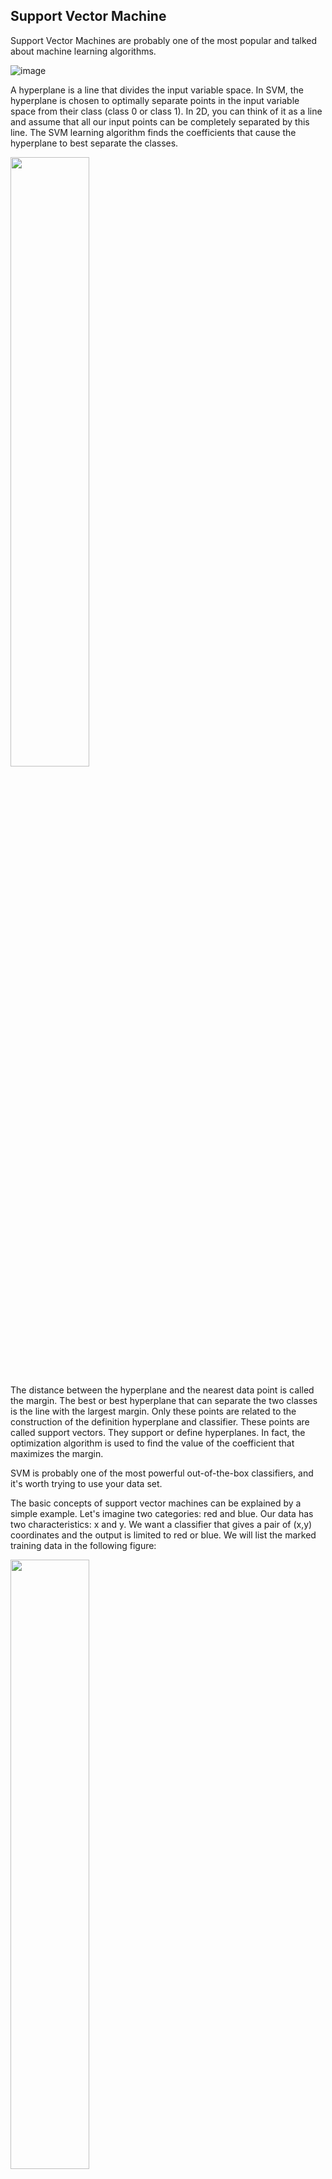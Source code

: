 Support Vector Machine
---

Support Vector Machines are probably one of the most popular and talked about machine learning algorithms.

![image](https://user-images.githubusercontent.com/97000341/167271258-13e5bdaf-6957-4e86-990e-f911786eca6f.png)

A hyperplane is a line that divides the input variable space. In SVM, the hyperplane is chosen to optimally separate points in the input variable space from their class (class 0 or class 1). In 2D, you can think of it as a line and assume that all our input points can be completely separated by this line. The SVM learning algorithm finds the coefficients that cause the hyperplane to best separate the classes.

<img src="https://user-images.githubusercontent.com/97000341/167271039-61e79bd2-fa81-4b19-ab2d-0779a1b2f582.png" width = "50%" />

The distance between the hyperplane and the nearest data point is called the margin. The best or best hyperplane that can separate the two classes is the line with the largest margin. Only these points are related to the construction of the definition hyperplane and classifier. These points are called support vectors. They support or define hyperplanes. In fact, the optimization algorithm is used to find the value of the coefficient that maximizes the margin.

SVM is probably one of the most powerful out-of-the-box classifiers, and it's worth trying to use your data set.

 

The basic concepts of support vector machines can be explained by a simple example. Let's imagine two categories: red and blue. Our data has two characteristics: x and y. We want a classifier that gives a pair of (x,y) coordinates and the output is limited to red or blue. We will list the marked training data in the following figure:

<img src="https://user-images.githubusercontent.com/97000341/167271089-ceeaf5b9-c8e4-419c-a675-ce0861a83fb3.png" width = "50%" />

The support vector opportunity accepts these data points and outputs a hyperplane (in a two-dimensional graph, a line) to separate the two categories. This line is the decision boundary: split red and blue.


<img src="https://user-images.githubusercontent.com/97000341/167271106-619cc9ac-3e6c-4332-bd06-3dba6e7b5d34.png" width = "50%" />

